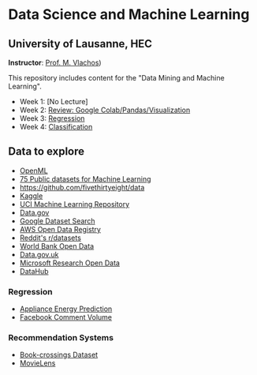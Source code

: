 # Data Science and Machine Learning 
## University of Lausanne, HEC

**Instructor**: [Prof. M. Vlachos](https://people.unil.ch/michalisvlachos/))

This repository includes content for the "Data Mining and Machine Learning".

- Week 1: [No Lecture]
- Week 2: [Review: Google Colab/Pandas/Visualization](Week_2)
- Week 3: [Regression](Week_3)
- Week 4: [Classification](Week_4)


## Data to explore
- [OpenML](https://www.openml.org/)
- [75 Public datasets for Machine Learning](https://blog.superannotate.com/public-datasets-for-machine-learning/)
- https://github.com/fivethirtyeight/data
- [Kaggle](www.kaggle.com)
- [UCI Machine Learning Repository](https://lnkd.in/ddsGMvdQ)
- [Data.gov](www.data.gov)
- [Google Dataset Search](https://lnkd.in/dM6PM9Qm)
- [AWS Open Data Registry](registry.opendata.aws)
- [Reddit's r/datasets](www.reddit.com/r/datasets)
- [World Bank Open Data](data.worldbank.org)
- [Data.gov.uk](data.gov.uk)
- [Microsoft Research Open Data](msropendata.com)
- [DataHub](datahub.io)

### Regression
- [Appliance Energy Prediction](https://archive.ics.uci.edu/ml/datasets/Appliances+energy+prediction)
- [Facebook Comment Volume](https://archive.ics.uci.edu/ml/datasets/Facebook+Comment+Volume+Dataset#)

### Recommendation Systems
- [Book-crossings Dataset](http://www2.informatik.uni-freiburg.de/~cziegler/BX/)
- [MovieLens](https://grouplens.org/datasets/movielens/)
